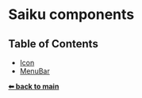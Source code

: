 # Saiku components

## Table of Contents

* [Icon](Icon/)
* [MenuBar](MenuBar/)

**[⬅ back to main](../)**
